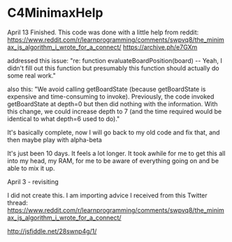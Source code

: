 # C4MinimaxHelp

April 13
Finished.
This code was done with a little help from reddit:
https://www.reddit.com/r/learnprogramming/comments/swpvq8/the_minimax_js_algorithm_i_wrote_for_a_connect/
https://archive.ph/e7GXm

addressed this issue:
"re: function evaluateBoardPosition(board) -- Yeah, I didn't fill out this function but presumably this function should actually do some real work."

also this: 
"We avoid calling getBoardState (because getBoardState is expensive and time-consuming to invoke). Previously, the code invoked getBoardState at depth=0 but then did nothing with the information. With this change, we could increase depth to 7 (and the time required would be identical to what depth=6 used to do)."

It's basically complete, now I will go back to my old code and fix that, and then maybe play with alpha-beta

It's just been 10 days. It feels a lot longer. It took awhile for me to get this all into my head, my RAM, for me to be aware of everything going on and be able to mix it up. 



April 3 - revisiting

I did not create this. I am importing advice I received from this Twitter thread:
https://www.reddit.com/r/learnprogramming/comments/swpvq8/the_minimax_js_algorithm_i_wrote_for_a_connect/

http://jsfiddle.net/28swnp4g/1/

